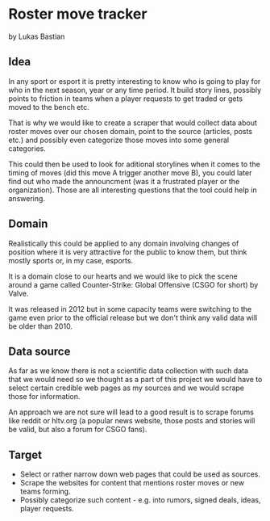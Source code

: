 # Roster move tracker

by Lukas Bastian

## Idea

In any sport or esport it is pretty interesting to know who is going to play for who in the next season, year or any time period. It build story lines, possibly points to friction in teams when a player requests to get traded or gets moved to the bench etc.

That is why we would like to create a scraper that would collect data about roster moves over our chosen domain, point to the source (articles, posts etc.) and possibly even categorize those moves into some general categories.

This could then be used to look for aditional storylines when it comes to the timing of moves (did this move A trigger another move B), you could later find out who made the announcment (was it a frustrated player or the organization).
Those are all interesting questions that the tool could help in answering.

## Domain

Realistically this could be applied to any domain involving changes of position where it is very attractive for the public to know them, but think mostly sports or, in my case, esports.

It is a domain close to our hearts and we would like to pick the scene around a game called Counter-Strike: Global Offensive (CSGO for short) by Valve.

It was released in 2012 but in some capacity teams were switching to the game even prior to the official release but we don't think any valid data will be older than 2010.

## Data source

As far as we know there is not a scientific data collection with such data that we would need so we thought as a part of this project we would have to select certain credible web pages as my sources and we would scrape those for information.

An approach we are not sure will lead to a good result is to scrape forums like reddit or hltv.org (a popular news website, those posts and stories will be valid, but also a forum for CSGO fans).

## Target

- Select or rather narrow down web pages that could be used as sources.
- Scrape the websites for content that mentions roster moves or new teams forming.
- Possibly categorize such content - e.g. into rumors, signed deals, ideas, player requests.